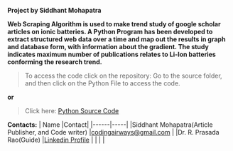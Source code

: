 __Project by Siddhant Mohapatra__

__Web Scraping Algorithm is used to make trend study of google scholar articles on ionic batteries. A Python Program has been developed to extract structured web data over a time and map out the results in graph and database form, with information about the gradient. The study indicates maximum number of publications relates to Li-Ion batteries conforming the research trend.__
>To access the code click on the repository: Go to the source folder, and then click on the Python File to access the code.
                           
__or__

>Click here: [Python Source Code](https://github.com/SiddyWiddy/retrieving_article_numbers/blob/main/Source%20Folder/Extracting%20Number%20of%20Scholarly%20Articles%20Per%20Year%20on%20Battery%20Studies.ipynb) 

__Contacts:__
| Name |Contact|
|------|-----|
|Siddhant Mohapatra(Article Publisher, and Code writer)      |codingairways@gmail.com     |
|Dr. R. Prasada Rao(Guide)      |[Linkedin Profile](https://sg.linkedin.com/in/dr-prasada-rao-r-b298a415?trk=public_profile_browsemap_profile-result-card_result-card_full-click)     |
|      |     |

